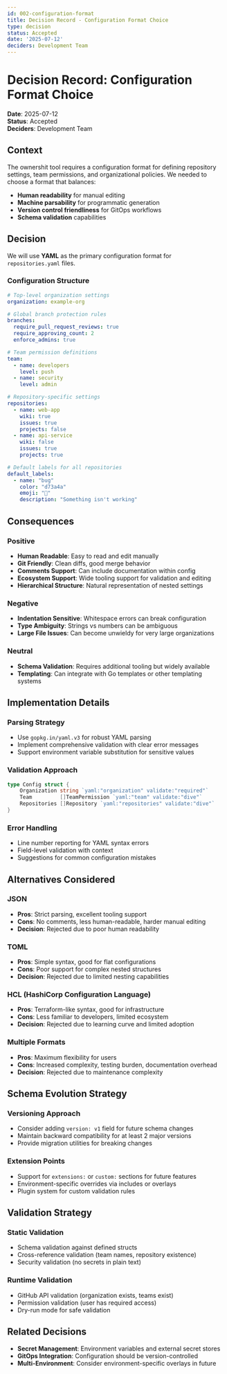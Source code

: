 ```yaml
---
id: 002-configuration-format
title: Decision Record - Configuration Format Choice
type: decision
status: Accepted
date: '2025-07-12'
deciders: Development Team
---
```


# Decision Record: Configuration Format Choice

**Date**: 2025-07-12  
**Status**: Accepted  
**Deciders**: Development Team

## Context

The ownershit tool requires a configuration format for defining repository settings, team permissions, and organizational policies. We needed to choose a format that balances:

- **Human readability** for manual editing
- **Machine parsability** for programmatic generation
- **Version control friendliness** for GitOps workflows
- **Schema validation** capabilities

## Decision

We will use **YAML** as the primary configuration format for `repositories.yaml` files.

### Configuration Structure

```yaml
# Top-level organization settings
organization: example-org

# Global branch protection rules
branches:
  require_pull_request_reviews: true
  require_approving_count: 2
  enforce_admins: true

# Team permission definitions
team:
  - name: developers
    level: push
  - name: security
    level: admin

# Repository-specific settings
repositories:
  - name: web-app
    wiki: true
    issues: true
    projects: false
  - name: api-service
    wiki: false
    issues: true
    projects: true

# Default labels for all repositories
default_labels:
  - name: "bug"
    color: "d73a4a"
    emoji: "🐛"
    description: "Something isn't working"
```

## Consequences

### Positive

- **Human Readable**: Easy to read and edit manually
- **Git Friendly**: Clean diffs, good merge behavior
- **Comments Support**: Can include documentation within config
- **Ecosystem Support**: Wide tooling support for validation and editing
- **Hierarchical Structure**: Natural representation of nested settings

### Negative

- **Indentation Sensitive**: Whitespace errors can break configuration
- **Type Ambiguity**: Strings vs numbers can be ambiguous
- **Large File Issues**: Can become unwieldy for very large organizations

### Neutral

- **Schema Validation**: Requires additional tooling but widely available
- **Templating**: Can integrate with Go templates or other templating systems

## Implementation Details

### Parsing Strategy

- Use `gopkg.in/yaml.v3` for robust YAML parsing
- Implement comprehensive validation with clear error messages
- Support environment variable substitution for sensitive values

### Validation Approach

```go
type Config struct {
    Organization string `yaml:"organization" validate:"required"`
    Team         []TeamPermission `yaml:"team" validate:"dive"`
    Repositories []Repository `yaml:"repositories" validate:"dive"`
}
```

### Error Handling

- Line number reporting for YAML syntax errors
- Field-level validation with context
- Suggestions for common configuration mistakes

## Alternatives Considered

### JSON

- **Pros**: Strict parsing, excellent tooling support
- **Cons**: No comments, less human-readable, harder manual editing
- **Decision**: Rejected due to poor human readability

### TOML

- **Pros**: Simple syntax, good for flat configurations
- **Cons**: Poor support for complex nested structures
- **Decision**: Rejected due to limited nesting capabilities

### HCL (HashiCorp Configuration Language)

- **Pros**: Terraform-like syntax, good for infrastructure
- **Cons**: Less familiar to developers, limited ecosystem
- **Decision**: Rejected due to learning curve and limited adoption

### Multiple Formats

- **Pros**: Maximum flexibility for users
- **Cons**: Increased complexity, testing burden, documentation overhead
- **Decision**: Rejected due to maintenance complexity

## Schema Evolution Strategy

### Versioning Approach

- Consider adding `version: v1` field for future schema changes
- Maintain backward compatibility for at least 2 major versions
- Provide migration utilities for breaking changes

### Extension Points

- Support for `extensions:` or `custom:` sections for future features
- Environment-specific overrides via includes or overlays
- Plugin system for custom validation rules

## Validation Strategy

### Static Validation

- Schema validation against defined structs
- Cross-reference validation (team names, repository existence)
- Security validation (no secrets in plain text)

### Runtime Validation

- GitHub API validation (organization exists, teams exist)
- Permission validation (user has required access)
- Dry-run mode for safe validation

## Related Decisions

- **Secret Management**: Environment variables and external secret stores
- **GitOps Integration**: Configuration should be version-controlled
- **Multi-Environment**: Consider environment-specific overlays in future
